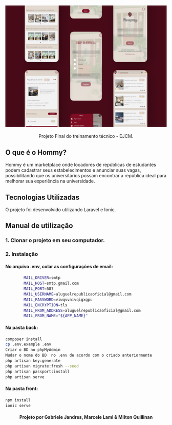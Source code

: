 <h3 align="center">
    <img alt="Capa do projeto" width="1200px" src="./assets/mockup.png">
    <br>
</h3>

<p align="center"> Projeto Final do treinamento técnico - EJCM. </p>

## O que é o Hommy?
Hommy é um marketplace onde locadores de repúblicas de estudantes podem cadastrar seus estabelecimentos e anunciar suas vagas, possibilitando que os universitários possam encontrar a república ideal para melhorar sua experiência na universidade.

## Tecnologias Utilizadas

O projeto foi desenvolvido utilizando Laravel e Ionic.

## Manual de utilização

### 1. Clonar o projeto em seu computador.

### 2. Instalação

<h4> No arquivo .env, colar as configurações de email: </h4>

```bash
        MAIL_DRIVER=smtp
        MAIL_HOST=smtp.gmail.com
        MAIL_PORT=587
        MAIL_USERNAME=aluguelrepublicaoficial@gmail.com
        MAIL_PASSWORD=viwqvvnivqigxgpu
        MAIL_ENCRYPTION=tls
        MAIL_FROM_ADDRESS=aluguelrepublicaoficial@gmail.com
        MAIL_FROM_NAME="${APP_NAME}"
```

<h4> Na pasta back: </h4>

```bash
composer install
cp .env.example .env
Criar o BD no phpMyAdmin
Mudar o nome do BD  no .env de acordo com o criado anteriormente
php artisan key:generate
php artisan migrate:fresh --seed
php artisan passport:install
php artisan serve
```

<h4> Na pasta front: </h4>

```bash
npm install
ionic serve
```
<h4 align="center">
        <p> Projeto por Gabriele Jandres, Marcele Lami & Milton Quillinan </p>
</h4>
